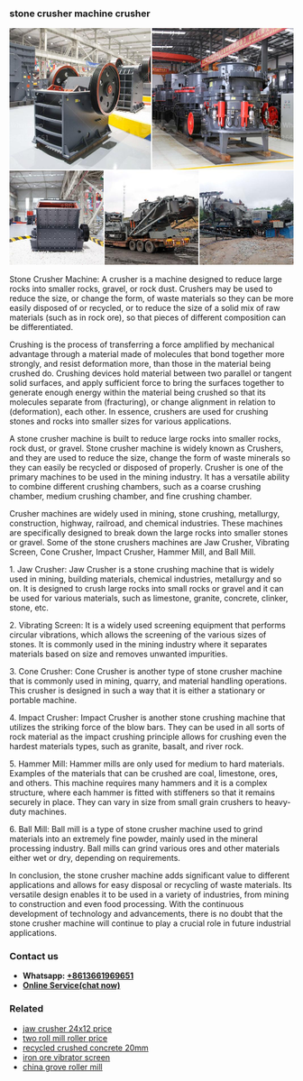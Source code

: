 <h3>stone crusher machine crusher</h3><img src='1706754233.jpg' alt=''><p>Stone Crusher Machine: A crusher is a machine designed to reduce large rocks into smaller rocks, gravel, or rock dust. Crushers may be used to reduce the size, or change the form, of waste materials so they can be more easily disposed of or recycled, or to reduce the size of a solid mix of raw materials (such as in rock ore), so that pieces of different composition can be differentiated.</p><p>Crushing is the process of transferring a force amplified by mechanical advantage through a material made of molecules that bond together more strongly, and resist deformation more, than those in the material being crushed do. Crushing devices hold material between two parallel or tangent solid surfaces, and apply sufficient force to bring the surfaces together to generate enough energy within the material being crushed so that its molecules separate from (fracturing), or change alignment in relation to (deformation), each other. In essence, crushers are used for crushing stones and rocks into smaller sizes for various applications.</p><p>A stone crusher machine is built to reduce large rocks into smaller rocks, rock dust, or gravel. Stone crusher machine is widely known as Crushers, and they are used to reduce the size, change the form of waste minerals so they can easily be recycled or disposed of properly. Crusher is one of the primary machines to be used in the mining industry. It has a versatile ability to combine different crushing chambers, such as a coarse crushing chamber, medium crushing chamber, and fine crushing chamber.</p><p>Crusher machines are widely used in mining, stone crushing, metallurgy, construction, highway, railroad, and chemical industries. These machines are specifically designed to break down the large rocks into smaller stones or gravel. Some of the stone crushers machines are Jaw Crusher, Vibrating Screen, Cone Crusher, Impact Crusher, Hammer Mill, and Ball Mill.</p><p>1. Jaw Crusher: Jaw Crusher is a stone crushing machine that is widely used in mining, building materials, chemical industries, metallurgy and so on. It is designed to crush large rocks into small rocks or gravel and it can be used for various materials, such as limestone, granite, concrete, clinker, stone, etc.</p><p>2. Vibrating Screen: It is a widely used screening equipment that performs circular vibrations, which allows the screening of the various sizes of stones. It is commonly used in the mining industry where it separates materials based on size and removes unwanted impurities.</p><p>3. Cone Crusher: Cone Crusher is another type of stone crusher machine that is commonly used in mining, quarry, and material handling operations. This crusher is designed in such a way that it is either a stationary or portable machine.</p><p>4. Impact Crusher: Impact Crusher is another stone crushing machine that utilizes the striking force of the blow bars. They can be used in all sorts of rock material as the impact crushing principle allows for crushing even the hardest materials types, such as granite, basalt, and river rock.</p><p>5. Hammer Mill: Hammer mills are only used for medium to hard materials. Examples of the materials that can be crushed are coal, limestone, ores, and others. This machine requires many hammers and it is a complex structure, where each hammer is fitted with stiffeners so that it remains securely in place. They can vary in size from small grain crushers to heavy-duty machines.</p><p>6. Ball Mill: Ball mill is a type of stone crusher machine used to grind materials into an extremely fine powder, mainly used in the mineral processing industry. Ball mills can grind various ores and other materials either wet or dry, depending on requirements.</p><p>In conclusion, the stone crusher machine adds significant value to different applications and allows for easy disposal or recycling of waste materials. Its versatile design enables it to be used in a variety of industries, from mining to construction and even food processing. With the continuous development of technology and advancements, there is no doubt that the stone crusher machine will continue to play a crucial role in future industrial applications.</p><h3>Contact us</h3><ul><li><strong>Whatsapp:&nbsp;<a href="https://wa.me/8613661969651">+8613661969651</a></strong></li><li><a href="https://swt.shibang-china.com/?git&amp;zhl&amp;stone crusher machine crusher"><strong>Online Service(chat now)</strong></a></li></ul><h3>Related</h3><ul><li><a href='jaw crusher 24x12 price.md'>jaw crusher 24x12 price</a></li><li><a href='two roll mill roller price.md'>two roll mill roller price</a></li><li><a href='recycled crushed concrete 20mm.md'>recycled crushed concrete 20mm</a></li><li><a href='iron ore vibrator screen.md'>iron ore vibrator screen</a></li><li><a href='china grove roller mill.md'>china grove roller mill</a></li></ul>